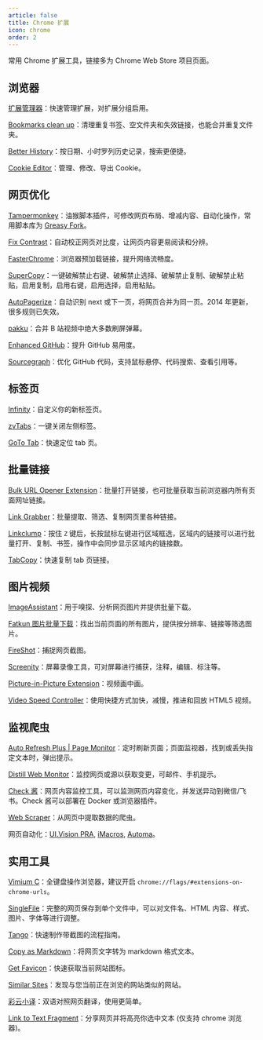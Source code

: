 ```yaml
---
article: false
title: Chrome 扩展
icon: chrome
order: 2
---
```


常用 Chrome 扩展工具，链接多为 Chrome Web Store 项目页面。

## 浏览器

[扩展管理器](https://chrome.google.com/webstore/detail/extension-manager/gjldcdngmdknpinoemndlidpcabkggco)：快速管理扩展，对扩展分组启用。

[Bookmarks clean up](https://chrome.google.com/webstore/detail/bookmarks-clean-up/oncbjlgldmiagjophlhobkogeladjijl)：清理重复书签、空文件夹和失效链接，也能合并重复文件夹。

[Better History](https://chrome.google.com/webstore/detail/better-history/egehpkpgpgooebopjihjmnpejnjafefi)：按日期、小时罗列历史记录，搜索更便捷。

[Cookie Editor](https://chrome.google.com/webstore/detail/cookie-editor/iphcomljdfghbkdcfndaijbokpgddeno)：管理、修改、导出 Cookie。

## 网页优化

[Tampermonkey](https://chrome.google.com/webstore/detail/tampermonkey/dhdgffkkebhmkfjojejmpbldmpobfkfo)：油猴脚本插件，可修改网页布局、增减内容、自动化操作，常用脚本库为 [Greasy Fork](https://greasyfork.org/zh-CN)。

[Fix Contrast](https://chrome.google.com/webstore/detail/fix-contrast/pbbcgecjmpkglppfjjggkkbhdnlemhkg)：自动校正网页对比度，让网页内容更易阅读和分辨。

[FasterChrome](https://chrome.google.com/webstore/detail/fasterchrome/nmgpnfccjfjhdenioncabecepjcmdnjg)：浏览器预加载链接，提升网络流畅度。

[SuperCopy](https://chrome.google.com/webstore/detail/supercopy-enable-copy/onepmapfbjohnegdmfhndpefjkppbjkm)：一键破解禁止右键、破解禁止选择、破解禁止复制、破解禁止粘贴，启用复制，启用右键，启用选择，启用粘贴。

[AutoPagerize](https://chrome.google.com/webstore/detail/autopagerize/igiofjhpmpihnifddepnpngfjhkfenbp)：自动识别 next 或下一页，将网页合并为同一页。2014 年更新，很多规则已失效。

[pakku](https://chrome.google.com/webstore/detail/pakku%EF%BC%9A%E5%93%94%E5%93%A9%E5%93%94%E5%93%A9%E5%BC%B9%E5%B9%95%E8%BF%87%E6%BB%A4%E5%99%A8/jklfcpboamajpiikgkbjcnnnnooefbhh)：合并 B 站视频中绝大多数刷屏弹幕。

[Enhanced GitHub](https://chrome.google.com/webstore/detail/enhanced-github/anlikcnbgdeidpacdbdljnabclhahhmd)：提升 GitHub 易用度。

[Sourcegraph](https://chrome.google.com/webstore/detail/sourcegraph/dgjhfomjieaadpoljlnidmbgkdffpack)：优化 GitHub 代码，支持鼠标悬停、代码搜索、查看引用等。

## 标签页

[Infinity](https://chrome.google.com/webstore/detail/infinity-new-tab-pro/nnnkddnnlpamobajfibfdgfnbcnkgngh)：自定义你的新标签页。

[zvTabs](https://chrome.google.com/webstore/detail/zvtabs%E4%B8%80%E9%94%AE%E5%85%B3%E9%97%AD%E5%B7%A6%E4%BE%A7%E6%A0%87%E7%AD%BE/aelfgfndnhaiicaahkbpmgbbnflnbejb)：一键关闭左侧标签。

[GoTo Tab](https://chrome.google.com/webstore/detail/goto-tab/hjfkaobgkmaeomgdhmhhipdbjdhhjkoi)：快速定位 tab 页。

## 批量链接

[Bulk URL Opener Extension](https://chrome.google.com/webstore/detail/bulk-url-opener-extension/hgenngnjgfkdggambccohomebieocekm)：批量打开链接，也可批量获取当前浏览器内所有页面网址链接。

[Link Grabber](https://chrome.google.com/webstore/detail/link-grabber/caodelkhipncidmoebgbbeemedohcdma)：批量提取、筛选、复制网页里各种链接。

[Linkclump](https://chrome.google.com/webstore/detail/linkclump/lfpjkncokllnfokkgpkobnkbkmelfefj)：按住 `Z` 键后，长按鼠标左键进行区域框选，区域内的链接可以进行批量打开、复制、书签，操作中会同步显示区域内的链接数。

[TabCopy](https://chrome.google.com/webstore/detail/tabcopy/micdllihgoppmejpecmkilggmaagfdmb)：快速复制 tab 页链接。

## 图片视频

[ImageAssistant](https://chrome.google.com/webstore/detail/imageassistant-batch-imag/dbjbempljhcmhlfpfacalomonjpalpko)：用于嗅探、分析网页图片并提供批量下载。

[Fatkun 图片批量下载](https://chrome.google.com/webstore/detail/fatkun-batch-download-ima/nnjjahlikiabnchcpehcpkdeckfgnohf)：找出当前页面的所有图片，提供按分辨率、链接等筛选图片。

[FireShot](https://chrome.google.com/webstore/detail/take-webpage-screenshots/mcbpblocgmgfnpjjppndjkmgjaogfceg)：捕捉网页截图。

[Screenity](https://chrome.google.com/webstore/detail/screenity-screen-recorder/kbbdabhdfibnancpjfhlkhafgdilcnji)：屏幕录像工具，可对屏幕进行捕获，注释，编辑、标注等。

[Picture-in-Picture Extension](https://chrome.google.com/webstore/detail/picture-in-picture-extens/hkgfoiooedgoejojocmhlaklaeopbecg)：视频画中画。

[Video Speed Controller](https://chrome.google.com/webstore/detail/video-speed-controller/nffaoalbilbmmfgbnbgppjihopabppdk)：使用快捷方式加快，减慢，推进和回放 HTML5 视频。

## 监视爬虫

[Auto Refresh Plus | Page Monitor](https://chrome.google.com/webstore/detail/auto-refresh-plus-page-mo/hgeljhfekpckiiplhkigfehkdpldcggm)：定时刷新页面；页面监视器，找到或丢失指定文本时，弹出提示。

[Distill Web Monitor](https://chrome.google.com/webstore/detail/distill-web-monitor/inlikjemeeknofckkjolnjbpehgadgge)：监控网页或源以获取变更，可邮件、手机提示。

[Check 酱](https://github.com/easychen/checkchan-dist)：网页内容监控工具，可以监测网页内容变化，并发送异动到微信/飞书。Check 酱可以部署在 Docker 或浏览器插件。

[Web Scraper](https://chrome.google.com/webstore/detail/web-scraper-free-web-scra/jnhgnonknehpejjnehehllkliplmbmhn)：从网页中提取数据的爬虫。

网页自动化：[UI.Vision PRA](https://newzone.top/_posts/2022-04-21-uivision_rpa.html), [iMacros](https://chrome.google.com/webstore/detail/imacros-for-chrome/cplklnmnlbnpmjogncfgfijoopmnlemp), [Automa](https://www.appinn.com/automa/)。

## 实用工具

[Vimium C](https://github.com/gdh1995/vimium-c/blob/master/README-zh.md)：全键盘操作浏览器，建议开启 `chrome://flags/#extensions-on-chrome-urls`。

[SingleFile](https://chrome.google.com/webstore/detail/singlefile/mpiodijhokgodhhofbcjdecpffjipkle/)：完整的网页保存到单个文件中，可以对文件名、HTML 内容、样式、图片、字体等进行调整。

[Tango](https://chrome.google.com/webstore/detail/tango/lggdbpblkekjjbobadliahffoaobaknh/)：快速制作带截图的流程指南。

[Copy as Markdown](https://chrome.google.com/webstore/detail/copy-as-markdown/nlaionblcaejecbkcillglodmmfhjhfi/)：将网页文字转为 markdown 格式文本。

[Get Favicon](https://chrome.google.com/webstore/detail/get-favicon/gpipahagclehninhhjkhbkliinfofnhe)：快速获取当前网站图标。

[Similar Sites](https://chrome.google.com/webstore/detail/similar-sites-discover-re/necpbmbhhdiplmfhmjicabdeighkndkn)：发现与您当前正在浏览的网站类似的网站。

[彩云小译](https://chrome.google.com/webstore/detail/lingocloud-web-translatio/jmpepeebcbihafjjadogphmbgiffiajh)：双语对照网页翻译，使用更简单。

[Link to Text Fragment](https://chrome.google.com/webstore/detail/link-to-text-fragment/pbcodcjpfjdpcineamnnmbkkmkdpajjg)：分享网页并将高亮你选中文本 (仅支持 chrome 浏览器)。
